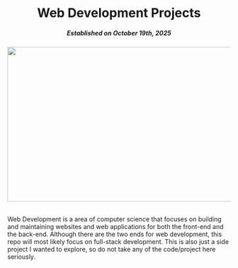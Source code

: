 <div align = "center"> 

# Web Development Projects
##### Established on October 19th, 2025

<img src="https://www.hostinger.com/tutorials/wp-content/uploads/sites/2/2022/04/web-developer-portfolio.png" width = 700 height = 350 />

</div>

</br> 

Web Development is a area of computer science that focuses on building and maintaining websites and web applications for both the front-end and the back-end. Although there are the two ends for web development, this repo will most likely focus on full-stack development. This is also just a side project I wanted to explore, so do not take any of the code/project here seriously. 
